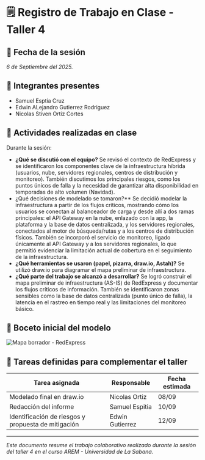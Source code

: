 # 🗒️ Registro de Trabajo en Clase - Taller 4

## 📆 Fecha de la sesión
_6 de Septiembre del 2025._

## 👥 Integrantes presentes
- Samuel Esptia Cruz
- Edwin ALejandro Gutierrez Rodriguez
- Nicolas Stiven Ortiz Cortes

## 🧠 Actividades realizadas en clase

Durante la sesión:

- **¿Qué se discutió con el equipo?** Se revisó el contexto de RedExpress y se identificaron los componentes clave de la infraestructura híbrida (usuarios, nube, servidores regionales, centros de distribución y monitoreo). También discutimos los principales riesgos, como los puntos únicos de falla y la necesidad de garantizar alta disponibilidad en temporadas de alto volumen (Navidad).
- ¿Qué decisiones de modelado se tomaron?** Se decidió modelar la infraestructura a partir de los flujos críticos, mostrando cómo los usuarios se conectan al balanceador de carga y desde allí a dos ramas principales: el API Gateway en la nube, enlazado con la app, la plataforma y la base de datos centralizada, y los servidores regionales, conectados al motor de búsqueda/rutas y a los centros de distribución físicos. También se incorporó el servicio de monitoreo, ligado únicamente al API Gateway y a los servidores regionales, lo que permitió evidenciar la limitación actual de cobertura en el seguimiento de la infraestructura.
- **¿Qué herramientas se usaron (papel, pizarra, draw.io, Astah)?** Se utilizó draw.io para diagramar el mapa preliminar de infraestructura.
- **¿Qué parte del trabajo se alcanzó a desarrollar?** Se logró construir el mapa preliminar de infraestructura (AS-IS) de RedExpress y documentar los flujos críticos de información. También se identificaron zonas sensibles como la base de datos centralizada (punto único de falla), la latencia en el rastreo en tiempo real y las limitaciones del monitoreo básico.

## 🧩 Boceto inicial del modelo

![Mapa borrador - RedExpress](mapa-borrador.png)

## 🔁 Tareas definidas para complementar el taller

| Tarea asignada | Responsable | Fecha estimada |
|----------------|-------------|----------------|
| Modelado final en draw.io | Nicolas Ortiz | 08/09 |
| Redacción del informe     | Samuel Espitia | 10/09 |
| Identificación de riesgos y propuesta de mitigación | Edwin Gutierrez | 12/09 |

---

_Este documento resume el trabajo colaborativo realizado durante la sesión del taller 4 en el curso AREM - Universidad de La Sabana._
